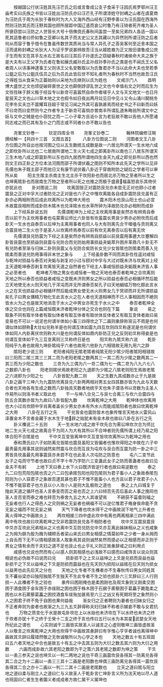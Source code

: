 <!-- { "loadSidebar": true } -->
　　按越国公行状汪姓其先汪芒氏之后或言鲁成公支子食采于汪因氏焉罗鄂州汪王庙考实曰氏族之书皆以汪姓出汪防氏亦曰汪芒孔子所谓漆姓守封嵎之山者在虞夏商为汪防氏于周为长狄于春秋时为大人又海外西山经有汪野李善以为汪氏国在西海外然则汪防其氏而汪野其国也顾所居距中国辽逺而哀公时鲁乃有汪锜者死齐难为圣人所襃窃尝以汪防之人世皆长大号十倍僬侥氏春秋间盖尝一至矣兄弟四人各适一国以死其适鲁者曰侨如鲁之亚卿以名其子而太史公又志其藏以为异然则所谓汪防之后者何从而容于鲁乎借令在鲁虽传数世其质尚当与常人异孔子之荅吴客何至近舍本国之汪而逺称封嵎之长狄大人为证乎罗说甚辨故吾汪当从姬姓裔为正又按旧谱鲁成公庶子生而有文在其手左水右王故名曰汪其后子孙遂氏之窃疑春秋时诸侯命大夫之族于是大夫有以王父字为氏者在鲁如展氏臧孙氏孟孙叔孙季孙氏之类是也不闻氏王父名者周人以讳事神逮事王父则讳王父名安敢取以为氏鲁君亦不当以此命大夫也至若季公鉏之后为公鉏氏伍员之后为员氏此皆后世不知礼者所为春秋时不当然也故吾汪氏之得姓当从食采为正葢始则以采地为氏继则以氏为姓也
　　文戒示门人
　　昌明博大盛世之文也烦促破碎衰世之文也颠倒誖谬乱世之文也今幸值右文之时而后生为文徃徃昧于辞义叛于经旨专以新竒可喜嚣然自命作者嗟乎人文与天文地文一也日月星辰天之文也山川草木地之文也假令如日夜出两月竝见日中见斗又令山涌川鬬桃冬花李冬实夫岂不震耀耳目超于常见习闻之外其可喜孰甚焉而经史书之不曰新而曰妖不曰竒而曰变然则今之作者专主于新竒可喜倘亦曽南丰所谓乱道朱晦翁所谓文中之妖与文中之贼是也仆窃忧之而一二小子辈方且诋仆言为老狂故不敢以告他人所愿诸同志戒之而已其有及仆之门而志或不同者仆亦不敢以告也













　　尧峯文钞巻一
　　钦定四库全书
　　尧峯丈钞巻二　　　　翰林院编修汪琬撰经解一【共四十三首　又图五首】
　　八卦方位图说二则
　　河图者文王八卦方位图之所自出也按河图之位以五生数统五成数是故一六居北所谓天一生水地六成之即坎卦所以北也二七居南所谓地二生火天七成之即离卦所以南也三八居东所谓天三生木地八成之即震卦所以东也四九居西所谓地四生金天九成之即兑卦所以西也然则文王四正卦之方位本法河图而邵子所谓伏羲之图则不知所本此先天之学所以见非先儒也朱子既主邵子而他日又有康节说伏羲八卦近于穿凿附防之疑后之学者可以审所从矣
　　阳主生隂主杀南主生北主杀干坎阳卦也而居北杀万物之至者所以生之也坤离隂卦也而居南生万物之至者所以死之也推之而极于盛衰福喜怒哀乐其倚伏亦犹此也
　　卦对图说二则
　　坎离固皆正对震防艮兑亦未尝无正对也颐小过者震艮之正对中孚大过者防兑之正对是也六子之中惟坎离能各自成卦震防艮兑虽有正卦亦必两相附而后成此坎离所以为乾坤大用也
　　震木阳木也艮山阳土也山必宜木故震艮相附而成卦防木隂木也兑泽隂水也水草所钟为泽故防兑亦必相附而成卦
　　上下经系卦说五则
　　先儒谓乾坤为上经之主坎离用事是矣然亦有辨焉自泰否以前干为主坎用事者也屯蒙需讼师比六卦皆有坎虽震长男艮少男亦必附坎而后成卦天一生水也自泰否以后坤为主离用事者也同人与大有则离先合干噬嗑与贲则离又合震艮地二生火也于是圣人以坎离终焉泰否以前有坎无离泰否以后有离无坎
　　先儒谓艮兑防震为下经之主是矣然亦有辨焉自损益以前艮震用事遯大壮蹇解四卦皆艮震也至损益则艮震与兑防合而兑防始用事损益夬姤萃升困井革鼎凡十卦无不有兑防者至渐与归妹二卦则艮震乂与兑防合矣防长女兑少女皆隂也防隂柔而善入兑隂柔而善说兑防用事得非末世之象与
　　上下经虽卦数不同而其卦徃徃遥对咸恒与乾坤对损益与泰否对夬姤与剥复对小过与颐对中孚与大过对既未济与坎离对上经主天道乾坤泰否剥复坎离皆天道之自然者也下经主人事咸恒损益夬姤既未济皆人事之必至者也
　　乾坤者万物之男女也咸恒者一物之天地也泰否者乾坤之合坎离则天地之所以泰否也损益者咸恒之变既未济则男女之所以损益也泰否必相循环然后能立天地使无水火则天地几于浑沌而并无所谓泰否矣孔子曰天地絪緼万物化醇此言水火之在天也损益亦必相循环然后能成男女使无水火则男女几于冥顽而幷无所谓损益矣孔子曰男女搆精万物化生此言水火之在人者也天道相禅而不已人事相因而不絶则皆水火为之也是故天地消息于水火之中男女亦死生于水火之中
　　泰否者乾坤全体之交合也则在上篇咸恒既未济者乾坤分体之交合也则在下篇
　　象说
　　易之取象不同有取半体者有取似体者有取互体者有取伏体反体者又有取互变体者故曰易变易也不可以一说泥也何谓半体如小畜三四得坎之下二画则彖辞称宻云不雨是也何谓似体如颐称大壮似兑称羊是也何谓互体如震九四互坎则四爻称遂泥是也何谓伏体如同人内卦离伏坎则称大川是也何谓反体如鼎内卦防正兑之反则初爻称得妾是也何谓互变体如干九三互变离则三爻称终日是也
　　阳爻称九隂爻称六说
　　乾卦阳纯乎九者也故用九坤卦隂纯乎六者也故用六他卦九六相错故无用九用六之辞
　　隂阳老少说三则
　　老阳者纯阳无隂老隂者纯隂无阳少隂少阳者隂阳相错故曰三阳而二隂三其三三其二而为老阳老隂之数两其三一其二而为少隂之数两其二一其三而为少阳之数也
　　三竒为九三偶为六一竒二偶为七一偶二竒为八九六七八之数即八卦也
　　阳老则隂伏焉故老阳之九退即为少隂之八隂老则阳生焉故老隂之六进即为少阳之七
　　八卦皆配九数二则
　　天之生数九其成数亦止于九是故八卦之画干三坤六为九震防坎离艮兑六卦两两相对男五女四其数亦皆为九此与天数合者也天地各有生成之数而八卦独具天数者地统乎天也朱子谓洛书以竒数为主圣人作易所以则洛书者义取此也
　　干一与坤八合兑二与艮七合离三与坎六合震四与防五合其数亦皆为九故曰八卦皆配九数
　　坎离乾坤之大用
　　乾坤体也坎离用也大小过肖坎颐中孚肖离者盖长少男女亦未有外水火而能成隂阳者也故曰坎离乾坤之大用
　　八卦在五行之先
　　干兑皆金也震防皆木也彖传惟言天地水火雷风山泽置金木不言者金藏于水木生于地辟之始犹未有金木故也故曰八卦在五行之先
　　卦义襍说二十五则
　　天一生水地六成之故干坎先合为需讼坤坎次合为师比地二生火天七成之故离合干为同人为大有其所以不合坤者则先儒所谓上经乃易之阳体合阳不合隂是也
　　干中爻互变皆离坤中爻互变皆坎坎离所以为乾坤之用也
　　泰和萧氏曰六子如防离兑皆隂也震艮虽阳又皆偏者也惟坎得阳之中故在六子中最贵最先用事其说则诚然矣然震与坎合而互艮为屯坎与艮合而互震为防一卦之中三男皆具坎虽最先用事震艮亦未尝不在也此圣人次屯防之防意也
　　屯六二变节此女子之屯而守节者也故曰贞不字十年乃字防六三变蛊此女子之防而善蛊者也故曰见金夫不有躬
　　上地下天曰泰上水下火曰既济皆逆行者也故曰易逆数也
　　泰之九二曰包荒阳包隂也否之六二曰包承隂包阳也阳包隂则为君子畜小人之象故泰隂包阳则为小人容君子之象故否逮其甚也君子不惟不能畜小人也方且以君子攻君子小人不惟不能容君子也方且以小人攻小人是则大乱极败之道也
　　泰之上九曰城复于隍此天道之循环也圣人言泰变而否之易也否之上六曰倾否先否后喜此人事之挽囘也圣人言否变而泰之难也转否为泰舍九五之大人其谁望焉
　　不耕获不菑畬则福之无妄者也行人之得邑人之灾则祸之无妄者也祸福不可以逆亿惟君子脩身俟命能不贪无妄之福而不忧无妄之祸
　　天气下降者也坎水得干之中画故润下地气上升者也离火得坤之中画故炎上
　　两坎相接三四中虚此坎中有离也两离相承三四中满此离中有坎也故曰坎离乾坤之交非若震防艮兑各不相防者也
　　坎中爻互震艮震艮中爻亦互坎此兄弟相从之义也离中爻互防兑防兑中爻亦互离此姊妹相从之义也咸象之为拇为腓为股为脢为辅颊舌者梁山来氏曰男女相感之情莫如年之少者一身从拇而上自舌而下无不以情相感故圣人取象焉其说则诚然矣然而感必以正相感而非正则于男女之情有余而于夫妇之道不足也艮止也止乎礼义则正故彖辞戒之曰利用贞
　　咸感也兑说也然而有心以感人则其相感也必浅故不曰感而曰咸饰言以说众则其相说也必伪故不曰说而曰兑
　　损卦损干之上爻以益坤之上爻是兑损而艮益也益卦损干之下爻以益坤之下爻是防损而震益也在先天则为损阳以益隂在后天则为损女以益男也此先后天之分也
　　天地之化专者不生襍者亦不生春秋传曰男女同姓其生不蕃谷梁亦曰独阳独隂不生独天不生此专者不生之验也损卦六三爻辞曰三人行则损一人此襍者不生之验也
　　彖传曰困刚掩也是柔困刚也及观爻象则又刚柔交困困于酒食困于金车困于赤绂刚之困也困于株木困于石据于蒺藜困于葛藟于臲卼柔之困也以木石蒺藜葛藟之困挍酒食车绂殆加甚焉至六三之凶又有死期将至之象然则小人之困君子终不免于自困也果何益哉
　　渐女归之正者聘则为妻者也归妹女归之不正者奔则为妾者也故渐之九三九五爻辞得称夫妇归妹不称者示娣妾不敢与女君抗也
　　万物之质变化于水是故屯卦坎在上以水始也未济坎在下以水终也未济之终于坎者亦犹十干之终于壬癸十二支之终于亥也传曰五行以水为本其星武婺女天地所纪此之谓也
　　心实则诚干三画皆实故圣人以诚言之心虚则敬坤三画皆虚故圣人以敬言之坎离乾坤之大用也坎得干中画故其彖辞曰有孚惟心亨孚者诚也离得坤中画故其爻辞曰履错然敬之无咎诚敬所以为心学之本也
　　天地之数五十有五班固曰五六者天地之中合也是故五十有五之中去其五则为大衍之数去其六则为大衍之用数
　　六画而成卦故六其老阳之数即为干之策六其老隂之数即为坤之策
　　干爻以一圅三参天之说也坤爻以一判二两地之说也干奇三画震坎艮各得其一防离兑各得其二合之为十二画以一圅三三其十二画是老阳数也坤偶三画防离兑各得其一震坎艮各得其二合之亦十二画以一判二二其十二画是老隂数也
　　立天之道曰隂与阳立地之道曰柔与刚立人之道曰仁与义故圣人于乾卦言仁坤卦言义所为法天地以尽人道也班固曰仁者生生者圜义者成成者方故仁属干义属坤也
